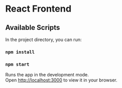 # React Frontend

## Available Scripts

In the project directory, you can run:

### `npm install`  

### `npm start`

Runs the app in the development mode.\
Open [http://localhost:3000](http://localhost:3000) to view it in your browser.

